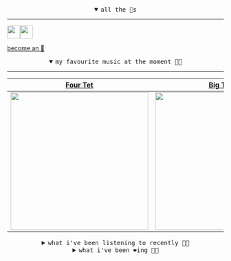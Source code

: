 <details open>

<summary align="center"><samp>all the 🥚s</samp></summary>
<hr />

<a href="https://github.com/pvinis"><img src="https://avatars.githubusercontent.com/u/100233?s=90&v=4" width="30" height="30" /><a href="https://github.com/maxPugh"><img src="https://avatars.githubusercontent.com/u/46350013?s=90&u=52a601eaa2d272b35477d096fe782ebf0a8a1f68&v=4" width="30" height="30" />

<samp><a href="https://github.com/bitttttten/bitttttten/stargazers">become an 🥚</a></samp>

</details>

<details open>

<summary align="center"><samp>my favourite music at the moment 🎵🎶</samp></summary>
<hr />

<!-- toc -->

| [Four Tet](https://open.spotify.com/artist/7Eu1txygG6nJttLHbZdQOh)                                                                                               | [Big Thief](https://open.spotify.com/artist/5QdyldG4Fl4TPiOIeMNpBZ)                                                                                              | [Madlib](https://open.spotify.com/artist/5LhTec3c7dcqBvpLRWbMcf)                                                                                                 | [Mary Lattimore](https://open.spotify.com/artist/38MKhZmMRHAZRz8LqtKIBw)                                                                                         |
| ---------------------------------------------------------------------------------------------------------------------------------------------------------------- | ---------------------------------------------------------------------------------------------------------------------------------------------------------------- | ---------------------------------------------------------------------------------------------------------------------------------------------------------------- | ---------------------------------------------------------------------------------------------------------------------------------------------------------------- |
| [<img src="https://i.scdn.co/image/ab6761610000e5eb84e29d09b4917bec2700a0d7" width="320" height="auto">](https://open.spotify.com/artist/7Eu1txygG6nJttLHbZdQOh) | [<img src="https://i.scdn.co/image/ab6761610000e5ebeab1cd56d166a0e1f0c410f0" width="320" height="auto">](https://open.spotify.com/artist/5QdyldG4Fl4TPiOIeMNpBZ) | [<img src="https://i.scdn.co/image/ab6761610000e5ebdb860c843b90fdea28f670d6" width="320" height="auto">](https://open.spotify.com/artist/5LhTec3c7dcqBvpLRWbMcf) | [<img src="https://i.scdn.co/image/ab6761610000e5ebefa5976017196e7143217cd7" width="320" height="auto">](https://open.spotify.com/artist/38MKhZmMRHAZRz8LqtKIBw) |

<!-- tocstop -->

</details>

<details>

<summary align="center"><samp>what i've been listening to recently 🎵🎶</samp></summary>
<hr />

<!-- toc -->

| [Khala My Friend<br />Amanaz](https://open.spotify.com/track/5xevas4P14kVmD4St0X3yy)                                                                            | [Nobody Cares<br />Superorganism](https://open.spotify.com/track/0X459byQVmk8jF2Ys9BPyg)                                                                        | [Yu Ya Yumma<br />Alogte Oho & His Sounds of Joy](https://open.spotify.com/track/3Tv88EtjySWYa070xjs2nb)                                                        | [Azali<br />Sammy Massamba](https://open.spotify.com/track/2LcKavpDxkQfhg27uywhOM)                                                                              |
| --------------------------------------------------------------------------------------------------------------------------------------------------------------- | --------------------------------------------------------------------------------------------------------------------------------------------------------------- | --------------------------------------------------------------------------------------------------------------------------------------------------------------- | --------------------------------------------------------------------------------------------------------------------------------------------------------------- |
| [<img src="https://i.scdn.co/image/ab67616d0000b2731a3e9f74688b6c8f7fe97751" width="320" height="auto">](https://open.spotify.com/track/5xevas4P14kVmD4St0X3yy) | [<img src="https://i.scdn.co/image/ab6761610000e5ebcd793c4a1e887f4eeffb1494" width="320" height="auto">](https://open.spotify.com/track/0X459byQVmk8jF2Ys9BPyg) | [<img src="https://i.scdn.co/image/ab67616d0000b2733eeb3ae6334681352f837328" width="320" height="auto">](https://open.spotify.com/track/3Tv88EtjySWYa070xjs2nb) | [<img src="https://i.scdn.co/image/c714d3b39f5477fd5e932a2b8995125b223661fe" width="320" height="auto">](https://open.spotify.com/track/2LcKavpDxkQfhg27uywhOM) |

<!-- tocstop -->

</details>

<details>

<summary align="center"><samp>what i've been ❤️ing 🎵🎶</samp></summary>
<hr />

<!-- toc -->

| [Hope - Parra For Cuva Remix<br />Max Cooper](https://open.spotify.com/album/4OIZvVt94hWeqwaSuIz7Uh)                                                            | [Wat Voel Je Nou<br />De Ambassade](https://open.spotify.com/album/1xRySbtDLZdbsaTVuWoXKg)                                                                      | [Oh No<br />Christopher Walkman](https://open.spotify.com/album/5y0q8XwlN7Kd7R6FUdkWhQ)                                                                         | [Hymn Eola<br />Tonstartssbandht](https://open.spotify.com/album/7KlGzxHcLVmNU1FEcQfVp4)                                                                        |
| --------------------------------------------------------------------------------------------------------------------------------------------------------------- | --------------------------------------------------------------------------------------------------------------------------------------------------------------- | --------------------------------------------------------------------------------------------------------------------------------------------------------------- | --------------------------------------------------------------------------------------------------------------------------------------------------------------- |
| [<img src="https://i.scdn.co/image/ab67616d0000b273e44b8f5e1ab2e340691cdf85" width="320" height="auto">](https://open.spotify.com/album/4OIZvVt94hWeqwaSuIz7Uh) | [<img src="https://i.scdn.co/image/ab67616d0000b27358617dc01c68d89507e08bba" width="320" height="auto">](https://open.spotify.com/album/1xRySbtDLZdbsaTVuWoXKg) | [<img src="https://i.scdn.co/image/ab67616d0000b273be509b300acb3c7fa721e7ab" width="320" height="auto">](https://open.spotify.com/album/5y0q8XwlN7Kd7R6FUdkWhQ) | [<img src="https://i.scdn.co/image/ab67616d0000b2732aa2ab584878ab14bc8cc8e8" width="320" height="auto">](https://open.spotify.com/album/7KlGzxHcLVmNU1FEcQfVp4) |

<!-- tocstop -->

</details>
